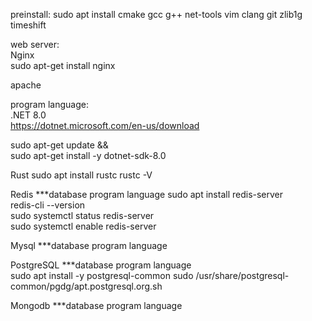 preinstall:
sudo apt install cmake gcc g++ net-tools vim clang git zlib1g timeshift  


web server:  
Nginx  
sudo apt-get install nginx


apache  



program language:  
.NET 8.0  
https://dotnet.microsoft.com/en-us/download  

sudo apt-get update && \
  sudo apt-get install -y dotnet-sdk-8.0



Rust
sudo apt install rustc
rustc -V


Redis ***database program language
sudo apt install redis-server  
redis-cli --version  
sudo systemctl status redis-server  
sudo systemctl enable redis-server  

Mysql ***database program language  


PostgreSQL  ***database program language  
sudo apt install -y postgresql-common
sudo /usr/share/postgresql-common/pgdg/apt.postgresql.org.sh


Mongodb ***database program language  












